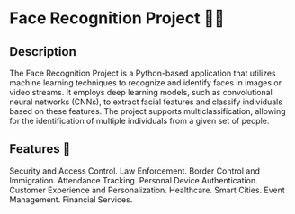 # Face Recognition Project 👤👥

## Description 

The Face Recognition Project is a Python-based application that utilizes machine learning techniques to recognize and identify faces in images or video streams. It employs deep learning models, such as convolutional neural networks (CNNs), to extract facial features and classify individuals based on these features. The project supports multiclassification, allowing for the identification of multiple individuals from a given set of people.

## Features 🚀

Security and Access Control.
Law Enforcement.
Border Control and Immigration.
Attendance Tracking.
Personal Device Authentication.
Customer Experience and Personalization.
Healthcare.
Smart Cities.
Event Management.
Financial Services.
  
